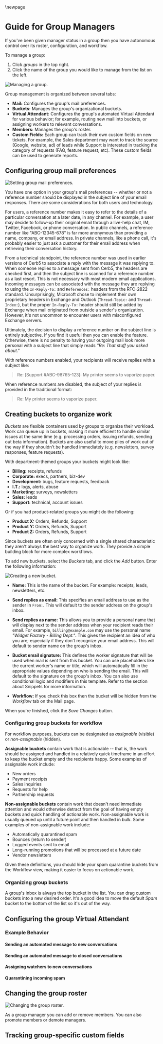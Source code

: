 \newpage

# Guide for Group Managers #

If you've been given manager status in a group then you have autonomous control over its roster, configuration, and workflow.

To manage a group:

1. Click _groups_ in the top right.
2. Click the name of the group you would like to manage from the list on the left.

![Managing a group.](images/group_manager/groups_manage.png)

Group management is organized between several tabs:

* **Mail:** Configures the group's mail preferences.
* **Buckets:** Manages the group's organizational buckets.
* **Virtual Attendant:** Configures the group's automated Virtual Attendant for various behavior; for example, routing new mail into buckets, or assigning workers to relevant conversations.
* **Members:** Manages the group's roster.
* **Custom Fields:** Each group can track their own custom fields on new tickets. For example, the Sales department may want to track the source (Google, website, ad) of leads while Support is interested in tracking the category of requests (FAQ, feature request, etc). These custom fields can be used to generate reports.

## Configuring group mail preferences ##

![Setting group mail preferences.](images/group_manager/group_setup_mail.png)

You have one option in your group's mail preferences -- whether or not a reference number should be displayed in the subject line of your email responses.  There are some considerations for both users and technology.

For users, a reference number makes it easy to refer to the details of a particular conversation at a later date, in any channel.  For example, a user may decide to follow-up their original email through a live-help chat, IM, Twitter, Facebook, or phone conversation.  In public channels, a reference number like "ABC-12345-678" is far more anonymous than providing a name, company, or email address.  In private channels, like a phone call, it's probably easier to just ask a customer for their email address when retrieving their conversation history.

From a technical standpoint, the reference number was used in earlier versions of Cerb5 to associate a reply with the message it was replying to.  When someone replies to a message sent from Cerb5, the headers are checked first, and then the subject line is scanned for a reference number as a last resort.  This is not necessary with most modern email applications.  Incoming messages can be associated with the message they are replying to using the `In-Reply-To:` and `References:` headers from the RFC-2822 standard.  Unsurprisingly, Microsoft chose to implement their own proprietary headers in Exchange and Outlook (`Thread-Topic:` and `Thread-Index:`), but the proper `In-Reply-To:` header should still be added by Exchange when mail originated from outside a sender's organization.  However, it's not uncommon to encounter users with misconfigured Exchange servers.

Ultimately, the decision to display a reference number on the subject line is entirely subjective.  If you find it useful then you can enable the feature.  Otherwise, there is no penalty to having your outgoing mail look more personal with a subject line that simply reads _"Re: That stuff you asked about."_

With reference numbers enabled, your recipients will receive replies with a subject like:

> Re: [Support #ABC-98765-123]: My printer seems to vaporize paper.

When reference numbers are disabled, the subject of your replies is provided in the traditional format:

> Re: My printer seems to vaporize paper.

## Creating buckets to organize work ##

_Buckets_ are flexible containers used by groups to organize their workload. Work can queue up in buckets, making it more efficient to handle similar issues at the same time (e.g. processing orders, issuing refunds, sending out beta information). Buckets are also useful to move piles of work out of the way if they shouldn't be handled immediately (e.g. newsletters, survey responses, feature requests). 

With department-themed groups your buckets might look like:

* **Billing:** receipts, refunds
* **Corporate:** execs, partners, biz-dev
* **Development:** bugs, feature requests, feedback
* **I.T.:** logs, alerts, abuse
* **Marketing:** surveys, newsletters
* **Sales:** leads
* **Support:** technical, account issues

Or if you had product-related groups you might do the following:

* **Product X:** Orders, Refunds, Support
* **Product Y:** Orders, Refunds, Support
* **Product Z:** Orders, Refunds, Support

Since buckets are often only concerned with a single shared characteristic they aren't always the best way to organize work.  They provide a simple building block for more complex workflows.

To add new buckets, select the _Buckets_ tab, and click the _Add_ button.  Enter the following information:

![Creating a new bucket.](images/group_manager/groups_bucket_add.png)

* **Name:** This is the name of the bucket.  For example: receipts, leads, newsletters, etc.

* **Send replies as email:** This specifies an email address to use as the sender in `From:`.  This will default to the sender address on the group's inbox.

* **Send replies as name:** This allows you to provide a personal name that will display next to the sender address when your recipient reads their email.  For example, `billing@example.com` may use the personal name _"Widget Factory - Billing Dept."_.  This gives the recipient an idea of who you are; especially if they don't recognize your email address.  This will default to sender name on the group's inbox.

* **Bucket email signature:** This defines the worker signature that will be used when mail is sent from this bucket.  You can use placeholders like the current worker's name or title, which will automatically fill in the appropriate values depending on who is sending the email.  This will default to the signature on the group's inbox.  You can also use conditional logic and modifiers in this template.  Refer to the section about Snippets for more information.

* **Workflow:** If you check this box then the bucket will be hidden from the _Workflow_ tab on the Mail page.

When you're finished, click the _Save Changes_ button.

### Configuring group buckets for workflow ###

For workflow purposes, buckets can be designated as _assignable_ (visible) or _non-assignable_ (hidden).

**Assignable buckets** contain work that is actionable -- that is, the work should be assigned and handled in a relatively quick timeframe in an effort to keep the bucket empty and the recipients happy.  Some examples of assignable work include:

* New orders
* Payment receipts
* Sales inquiries
* Requests for help
* Partnership requests

**Non-assignable buckets** contain work that doesn't need immediate attention and would otherwise detract from the goal of having empty buckets and quick handling of actionable work.  Non-assignable work is usually queued up until a future point and then handled in bulk.  Some examples of non-assignable work include:

* Automatically quarantined spam
* Bounces (return to sender)
* Logged events sent to email
* Long-running promotions that will be processed at a future date
* Vendor newsletters

Given these definitions, you should hide your spam quarantine buckets from the Workflow view, making it easier to focus on actionable work.

### Organizing group buckets ###

A group's inbox is always the top bucket in the list.  You can drag custom buckets into a new desired order.  It's a good idea to move the default _Spam_ bucket to the bottom of the list so it's out of the way.

## Configuring the group Virtual Attendant ##

### Example Behavior ###

#### Sending an automated message to new conversations ####

#### Sending an automated message to closed conversations ####

#### Assigning watchers to new conversations ####

#### Quarantining incoming spam ####

## Changing the group roster ##

![Changing the group roster.](images/group_manager/group_members.png)

As a group manager you can add or remove members.  You can also promote members or demote managers.

## Tracking group-specific custom fields ##

